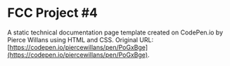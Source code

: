 # FCC Project #4

A static technical documentation page template created on CodePen.io by Pierce Willans using HTML and CSS. Original URL: [https://codepen.io/piercewillans/pen/PoGxBge](https://codepen.io/piercewillans/pen/PoGxBge).

